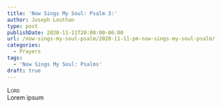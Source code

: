 ```yaml
---
title: 'Now Sings My Soul: Psalm 3:'
author: Joseph Louthan
type: post
publishDate: 2020-11-11T20:00:00-06:00
url: /now-sings-my-soul-psalm/2020-11-11-pm-now-sings-my-soul-psalm/
categories:
  - Prayers
tags:
  - 'Now Sings My Soul: Psalms'
draft: true
---
```


</pre>
<div style="font-variant: small-caps;">Lord</div>
Lorem ipsum
</pre>
